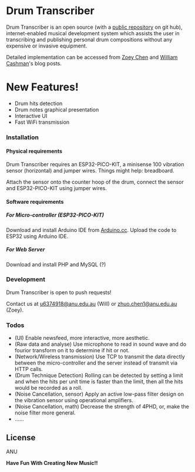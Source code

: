 # Drum Transcriber

Drum Transcriber is an open source (with a [public repository](https://github.com/Wcashman1351/Drum_Transcriber_ASC) on git hub), internet-enabled musical development system which assists the user in transcribing and publishing personal drum compositions without any expensive or invasive equipment. 

Detailed implementation can be accessed from [Zoey Chen](https://cs.anu.edu.au/courses/china-study-tour/news/#zoey-chen) and [William Cashman](https://cs.anu.edu.au/courses/china-study-tour/news/#william-cashman)'s blog posts.

# New Features!

  - Drum hits detection 
  - Drum notes graphical presentation
  - Interactive UI
  - Fast WiFi transmission


### Installation
#### Physical requirements
Drum Transcriber requires an ESP32-PICO-KIT, a minisense 100 vibration sensor (horizontal) and jumper wires. Things might help: breadboard.

Attach the sensor onto the counter hoop of the drum, connect the sensor and ESP32-PICO-KIT using jumper wires.

#### Software requirements
##### For Micro-controller (ESP32-PICO-KIT)
Download and install Arduino IDE from [Arduino.cc](https://www.arduino.cc/en/main/software).
Upload the code to ESP32 using Arduino IDE.


##### For Web Server 
Download and install PHP and MySQL (?)

### Development

Drum Transcriber is open to push requests! 

Contact us at u6374918@anu.edu.au (Will) or zhuo.chen1@anu.edu.au (Zoey).

### Todos

- (UI) Enable newsfeed, more interactive, more aesthetic.
- (Raw data and analyse) Use microphone to read in sound wave and do fourior transform on it to determine if hit or not.
- (Network/Wireless transmission) Use TCP to transmit the data directly between the micro-controller and the server instead of transmit via HTTP calls.
- (Drum Technique Detection) Rolling can be detected by setting a limit and when the hits per unit time is faster than the limit, then all the hits would be recorded as a roll.
- (Noise Cancellation, sensor) Apply an active low-pass filter design on the vibration sensor using operational amplifiers.
- (Noise Cancellation, math) Decrease the strength of 4PHD, or, make the noise filter more general.
- ......


License
----

ANU


**Have Fun With Creating New Music!!**

[//]: # (References)


   [William Cashman Blog Post]: <https://cs.anu.edu.au/courses/china-study-tour/news/#william-cashman>
   [Zoey Chen Blog Post]: <https://cs.anu.edu.au/courses/china-study-tour/news/#zoey-chen>
   

